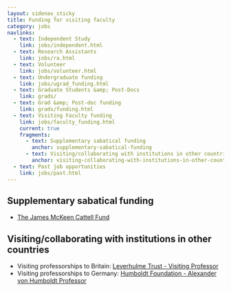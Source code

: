 ```yaml
---
layout: sidenav_sticky
title: Funding for visiting faculty
category: jobs
navlinks:
  - text: Independent Study
    link: jobs/independent.html
  - text: Research Assistants
    link: jobs/ra.html
  - text: Volunteer
    link: jobs/volunteer.html
  - text: Undergraduate funding
    link: jobs/ugrad_funding.html
  - text: Graduate Students &amp; Post-Docs
    link: grads/
  - text: Grad &amp; Post-doc funding
    link: grads/funding.html
  - text: Visiting Faculty funding
    link: jobs/faculty_funding.html
    current: true
    fragments:
      - text: Supplementary sabatical funding
        anchor: supplementary-sabatical-funding
      - text: Visiting/collaborating with institutions in other countries
        anchor: visiting-collaborating-with-institutions-in-other-countries
  - text: Past job opportunities
    link: jobs/past.html
---
```


## Supplementary sabatical funding

  * [The James McKeen Cattell Fund](http://www.cattell.duke.edu/index.html)

## Visiting/collaborating with institutions in other countries

  * Visiting professorships to Britain: [Leverhulme Trust - Visiting Professor](http://www.leverhulme.ac.uk/grants_awards/grants/visiting_professorships/)
  * Visiting professorships to Germany: [Humboldt Foundation - Alexander von Humboldt Professor](http://www.humboldt-foundation.de/web/4410.html)
